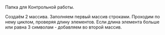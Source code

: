 Папка для Контрольной работы.

Создаём 2 массива. Заполняем первый массив строками. Проходим по нему циклом, проверяя длину элементов.
Если длина элемента больше или равна 3 символам - добавляем во второй массив.

